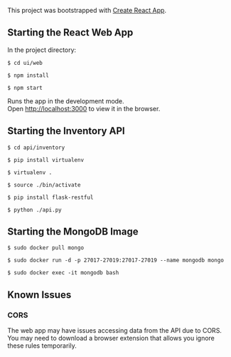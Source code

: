 This project was bootstrapped with [Create React App](https://github.com/faceibook/create-react-app).

## Starting the React Web App

In the project directory:

`$ cd ui/web`

`$ npm install`

`$ npm start`

Runs the app in the development mode.<br>
Open [http://localhost:3000](http://localhost:3000) to view it in the browser.

## Starting the Inventory API

`$ cd api/inventory`

`$ pip install virtualenv`

`$ virtualenv .`

`$ source ./bin/activate`

`$ pip install flask-restful`

`$ python ./api.py`

## Starting the MongoDB Image

`$ sudo docker pull mongo`

`$ sudo docker run -d -p 27017-27019:27017-27019 --name mongodb mongo`

`$ sudo docker exec -it mongodb bash`

## Known Issues
### CORS
The web app may have issues accessing data from the API due to CORS. You may need to download a browser extension that allows you ignore these rules temporarily. 
